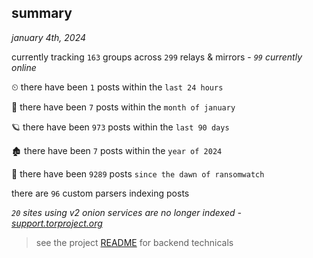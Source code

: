 
## summary
_january 4th, 2024_

currently tracking `163` groups across `299` relays & mirrors - _`99` currently online_

⏲ there have been `1` posts within the `last 24 hours`

🦈 there have been `7` posts within the `month of january`

🪐 there have been `973` posts within the `last 90 days`

🏚 there have been `7` posts within the `year of 2024`

🦕 there have been `9289` posts `since the dawn of ransomwatch`

there are `96` custom parsers indexing posts

_`20` sites using v2 onion services are no longer indexed - [support.torproject.org](https://support.torproject.org/onionservices/v2-deprecation/)_

> see the project [README](https://github.com/joshhighet/ransomwatch#ransomwatch--) for backend technicals
